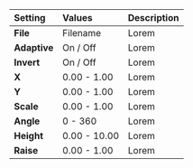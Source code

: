 | Setting      | Values          | Description |
| :----------- | :-------------- | :---------- |
| **File**     | Filename        | Lorem |
| **Adaptive** | On / Off | Lorem |
| **Invert**   | On / Off | Lorem |
| **X**        | 0.00 - 1.00     | Lorem |
| **Y**        | 0.00 - 1.00     | Lorem |
| **Scale**    | 0.00 - 1.00     | Lorem |
| **Angle**    | 0 - 360         | Lorem |
| **Height**   | 0.00 - 10.00    | Lorem |
| **Raise**    | 0.00 - 1.00     | Lorem |
